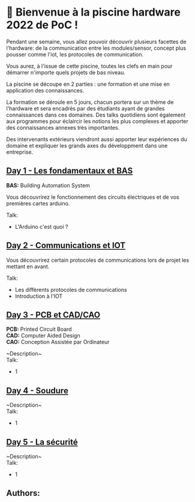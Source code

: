 # :wave: Bienvenue à la piscine hardware 2022 de PoC !

Pendant une semaine, vous allez pouvoir découvrir plusieurs facettes de l'hardware: de la communication entre les modules/sensor, concept plus pousser comme l'iot, les protocoles de communication.  

Vous aurez, à l'issue de cette piscine, toutes les clefs en main pour démarrer n'importe quels projets de bas niveau.  

La piscine se découpe en 2 parties : une formation et une mise en application des connaissances.  

La formation se déroule en 5 jours, chacun portera sur un thème de l'hardware et sera encadrés par des étudiants ayant de grandes connaissances dans ces domaines. Des talks quotidiens sont également aux programmes pour éclaircir les notions les plus complexes et apporter des connaissances annexes très importantes.  

Des intervenants extérieurs viendront aussi apporter leur expériences du domaine et expliquer les grands axes du développment dans une entreprise.  

## [Day 1 - Les fondamentaux et BAS](Day01/README.md)

**BAS:** Building Automation System  

Vous découvrirez le fonctionnement des circuits électriques et de vos premières cartes arduino.  

Talk:
- L'Arduino c'est quoi ?

## [Day 2 - Communications et IOT](Day02/README.md)

Vous découvrirez certain protocoles de communications lors de projet les mettant en avant.

Talk:
- Les diffèrents protocoles de communications
- Introduction à l'IOT

## [Day 3 - PCB et CAD/CAO]()

**PCB:** Printed Circuit Board  
**CAD:** Computer Aided Design  
**CAO:** Conception Assistée par Ordinateur  

~Description~  
Talk:
- 1

## [Day 4 - Soudure]()
~Description~  
Talk:
- 1  

## [Day 5 - La sécurité]()
~Description~  
Talk:
- 1  

## Authors: